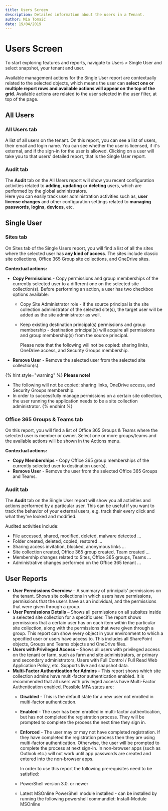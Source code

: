 ```yaml
---
title: Users Screen
description: Detailed information about the users in a Tenant.
author: Mia Tomaić
date: 19/04/2019
---
```


# Users Screen

To start exploring features and reports, navigate to Users &gt; Single User and select snapshot, your tenant and user.

Available management actions for the Single User report are contextually related to the selected objects, which means the user can **select one or multiple report rows and available actions will appear on the top of the grid**. Available actions are related to the user selected in the user filter, at top of the page.

## All Users

### All Users tab

A list of all users on the tenant. On this report, you can see a list of users, their email and login name. You can see whether the user is licensed, if it's external, and if the sign-in for the user is allowed. Clicking on a user will take you to that users' detailed report, that is the Single User report.

### Audit tab

The **Audit** tab on the All Users report will show you recent configuration activities related to **adding, updating** or **deleting** users, which are performed by the global administrators.  
Here you can easily track user administration activities such as, **user license changes** and other configuration settings related to **managing passwords**, **logins**, **devices**, etc.

## Single User

### Sites tab

On Sites tab of the Single Users report, you will find a list of all the sites where the selected user has **any kind of access**. The sites include classic site collections, Office 365 Group site collections, and OneDrive sites.

**Contextual actions:**

* **Copy Permissions** - Copy permissions and group memberships of the currently selected user to a different one on the selected site collection\(s\). Before performing an action, a user has two checkbox options available:
  * Copy Site Administrator role - if the source principal is the site collection administrator of the selected site\(s\), the target user will be added as the site administrator as well. 
  * Keep existing destination principal\(s\) permissions and group membership - destination principal\(s\) will acquire all permissions and group membership\(s\) from the source principal.

    Please note that the following will not be copied: sharing links, OneDrive access, and Security Groups membership.
* **Remove User** - Remove the selected user from the selected site collection\(s\).

{% hint style="warning" %}
**Please note!**

* The following will not be copied: sharing links, OneDrive access, and Security Groups membership.
* In order to successfully manage permissions on a certain site collection, the user running the application needs to be a site collection administrator.
{% endhint %}

### Office 365 Groups & Teams tab

On this report, you will find a list of Office 365 Groups & Teams where the selected user is member or owner. Select one or more groups/teams and the available actions will be shown in the Actions menu.

**Contextual actions:**

* **Copy Memberships** - Copy Office 365 group memberships of the currently selected user to destination user\(s\).
* **Remove User** - Remove the user from the selected Office 365 Groups and Teams.

### Audit tab

The **Audit** tab on the Single User report will show you all activities and actions performed by a particular user. This can be useful if you want to track the behavior of your external users, e.g. track their every click and what they’ve looked and modified.

Audited activities include:

* File accessed, shared, modified, deleted, malware detected …
* Folder created, deleted, copied, restored …
* Sharing access invitation, blocked, anonymous links …
* Site collection created, Office 365 group created, Team created …
* Membership changes related to Sites, Office 365 groups, Teams …
* Administrative changes performed on the Office 365 tenant …

## User Reports

* **User Permissions Overview** – A summary of principals' permissions on the tenant. Shows site collections in which users have permissions, permissions that the users have as an individual, and the permissions that were given through a group. 
* **User Permissions Details** – Shows all permissions on all subsites inside a selected site collection for a specific user. The report shows permissions that a certain user has on each item within the particular site collection, along with the permissions that were given through a group. This report can show every object in your environment to which a specified user or users have access to. This includes all SharePoint objects, Groups and Teams objects and OneDrive files.  
* **Users with Privileged Access** – Shows all users with privileged access on the tenant or farm, such as farm and site administrators, or primary and secondary administrators, Users with Full Control / Full Read Web Application Policy, etc. Supports live and snapshot data.
* **Multi-Factor Authentication for Admins** – This report shows which site collection admins have multi-factor authentication enabled. It is recommended that all users with privileged access have Multi-Factor Authentication enabled. [Possible MFA states are](https://social.msdn.microsoft.com/Forums/azure/en-US/46d1e71e-f98a-4e97-94f8-11621c3385d8/mfa-status-enabled-enforced?forum=windowsazureactiveauthentication):
  * **Disabled** - This is the default state for a new user not enrolled in multi-factor authentication.
  * **Enabled** - The user has been enrolled in multi-factor authentication, but has not completed the registration process. They will be prompted to complete the process the next time they sign in.
  * **Enforced** - The user may or may not have completed registration. If they have completed the registration process then they are using multi-factor authentication. Otherwise, the user will be prompted to complete the process at next sign-in. In non-browser apps \(such as Outlook etc.\) will not work until app passwords are created and entered into the non-browser apps.

    In order to use this report the following prerequisites need to be satisfied:

  * PowerShell version 3.0. or newer
  * Latest MSOnline PowerShell module installed - can be installed by running the following powershell commandlet: Install-Module MSOnline